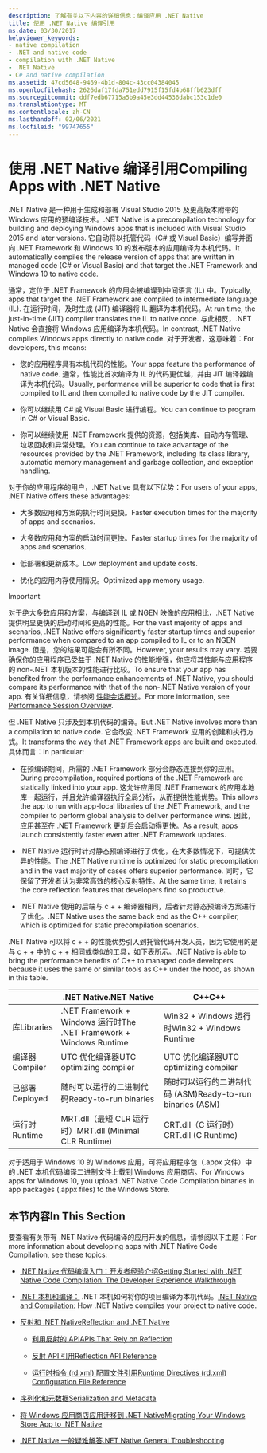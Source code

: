 ```yaml
---
description: 了解有关以下内容的详细信息：编译应用 .NET Native
title: 使用 .NET Native 编译引用
ms.date: 03/30/2017
helpviewer_keywords:
- native compilation
- .NET and native code
- compilation with .NET Native
- .NET Native
- C# and native compilation
ms.assetid: 47cd5648-9469-4b1d-804c-43cc04384045
ms.openlocfilehash: 2626daf17fda751edd7915f15fd4b68ffb623dff
ms.sourcegitcommit: ddf7edb67715a5b9a45e3dd44536dabc153c1de0
ms.translationtype: MT
ms.contentlocale: zh-CN
ms.lasthandoff: 02/06/2021
ms.locfileid: "99747655"
---
```

# <a name="compiling-apps-with-net-native"></a><span data-ttu-id="e5785-103">使用 .NET Native 编译引用</span><span class="sxs-lookup"><span data-stu-id="e5785-103">Compiling Apps with .NET Native</span></span>

<span data-ttu-id="e5785-104">.NET Native 是一种用于生成和部署 Visual Studio 2015 及更高版本附带的 Windows 应用的预编译技术。</span><span class="sxs-lookup"><span data-stu-id="e5785-104">.NET Native is a precompilation technology for building and deploying Windows apps that is included with Visual Studio 2015 and later versions.</span></span> <span data-ttu-id="e5785-105">它自动将以托管代码（C# 或 Visual Basic）编写并面向 .NET Framework 和 Windows 10 的发布版本的应用编译为本机代码。</span><span class="sxs-lookup"><span data-stu-id="e5785-105">It automatically compiles the release version of apps that are written in managed code (C# or Visual Basic) and that target the .NET Framework and Windows 10 to native code.</span></span>

<span data-ttu-id="e5785-106">通常，定位于 .NET Framework 的应用会被编译到中间语言 (IL) 中。</span><span class="sxs-lookup"><span data-stu-id="e5785-106">Typically, apps that target the .NET Framework are compiled to intermediate language (IL).</span></span> <span data-ttu-id="e5785-107">在运行时间，及时生成 (JIT) 编译器将 IL 翻译为本机代码。</span><span class="sxs-lookup"><span data-stu-id="e5785-107">At run time, the just-in-time (JIT) compiler translates the IL to native code.</span></span> <span data-ttu-id="e5785-108">与此相反，.NET Native 会直接将 Windows 应用编译为本机代码。</span><span class="sxs-lookup"><span data-stu-id="e5785-108">In contrast, .NET Native compiles Windows apps directly to native code.</span></span> <span data-ttu-id="e5785-109">对于开发者，这意味着：</span><span class="sxs-lookup"><span data-stu-id="e5785-109">For developers, this means:</span></span>

- <span data-ttu-id="e5785-110">您的应用程序具有本机代码的性能。</span><span class="sxs-lookup"><span data-stu-id="e5785-110">Your apps feature the performance of native code.</span></span> <span data-ttu-id="e5785-111">通常，性能比首次编译为 IL 的代码更优越，并由 JIT 编译器编译为本机代码。</span><span class="sxs-lookup"><span data-stu-id="e5785-111">Usually, performance will be superior to code that is first compiled to IL and then compiled to native code by the JIT compiler.</span></span>

- <span data-ttu-id="e5785-112">你可以继续用 C# 或 Visual Basic 进行编程。</span><span class="sxs-lookup"><span data-stu-id="e5785-112">You can continue to program in C# or Visual Basic.</span></span>

- <span data-ttu-id="e5785-113">你可以继续使用 .NET Framework 提供的资源，包括类库、自动内存管理、垃圾回收和异常处理。</span><span class="sxs-lookup"><span data-stu-id="e5785-113">You can continue to take advantage of the resources provided by the .NET Framework, including its class library, automatic memory management and garbage collection, and exception handling.</span></span>

<span data-ttu-id="e5785-114">对于你的应用程序的用户，.NET Native 具有以下优势：</span><span class="sxs-lookup"><span data-stu-id="e5785-114">For users of your apps, .NET Native offers these advantages:</span></span>

- <span data-ttu-id="e5785-115">大多数应用和方案的执行时间更快。</span><span class="sxs-lookup"><span data-stu-id="e5785-115">Faster execution times for the majority of apps and scenarios.</span></span>

- <span data-ttu-id="e5785-116">大多数应用和方案的启动时间更快。</span><span class="sxs-lookup"><span data-stu-id="e5785-116">Faster startup times for the majority of apps and scenarios.</span></span>

- <span data-ttu-id="e5785-117">低部署和更新成本。</span><span class="sxs-lookup"><span data-stu-id="e5785-117">Low deployment and update costs.</span></span>

- <span data-ttu-id="e5785-118">优化的应用内存使用情况。</span><span class="sxs-lookup"><span data-stu-id="e5785-118">Optimized app memory usage.</span></span>

> [!IMPORTANT]
> <span data-ttu-id="e5785-119">对于绝大多数应用和方案，与编译到 IL 或 NGEN 映像的应用相比，.NET Native 提供明显更快的启动时间和更高的性能。</span><span class="sxs-lookup"><span data-stu-id="e5785-119">For the vast majority of apps and scenarios, .NET Native offers significantly faster startup times and superior performance when compared to an app compiled to IL or to an NGEN image.</span></span> <span data-ttu-id="e5785-120">但是，您的结果可能会有所不同。</span><span class="sxs-lookup"><span data-stu-id="e5785-120">However, your results may vary.</span></span> <span data-ttu-id="e5785-121">若要确保你的应用程序已受益于 .NET Native 的性能增强，你应将其性能与应用程序的 non-.NET 本机版本的性能进行比较。</span><span class="sxs-lookup"><span data-stu-id="e5785-121">To ensure that your app has benefited from the performance enhancements of .NET Native, you should compare its performance with that of the non-.NET Native version of your app.</span></span> <span data-ttu-id="e5785-122">有关详细信息，请参阅 [性能会话概述](/visualstudio/profiling/performance-session-overview)。</span><span class="sxs-lookup"><span data-stu-id="e5785-122">For more information, see [Performance Session Overview](/visualstudio/profiling/performance-session-overview).</span></span>

<span data-ttu-id="e5785-123">但 .NET Native 只涉及到本机代码的编译。</span><span class="sxs-lookup"><span data-stu-id="e5785-123">But .NET Native involves more than a compilation to native code.</span></span> <span data-ttu-id="e5785-124">它会改变 .NET Framework 应用的创建和执行方式。</span><span class="sxs-lookup"><span data-stu-id="e5785-124">It transforms the way that .NET Framework apps are built and executed.</span></span> <span data-ttu-id="e5785-125">具体而言：</span><span class="sxs-lookup"><span data-stu-id="e5785-125">In particular:</span></span>

- <span data-ttu-id="e5785-126">在预编译期间，所需的 .NET Framework 部分会静态连接到你的应用。</span><span class="sxs-lookup"><span data-stu-id="e5785-126">During precompilation, required portions of the .NET Framework are statically linked into your app.</span></span> <span data-ttu-id="e5785-127">这允许应用同 .NET Framework 的应用本地库一起运行，并且允许编译器执行全局分析，从而提供性能优势。</span><span class="sxs-lookup"><span data-stu-id="e5785-127">This allows the app to run with app-local libraries of the .NET Framework, and the compiler to perform global analysis to deliver performance wins.</span></span> <span data-ttu-id="e5785-128">因此，应用甚至在 .NET Framework 更新后会启动得更快。</span><span class="sxs-lookup"><span data-stu-id="e5785-128">As a result, apps launch consistently faster even after .NET Framework updates.</span></span>

- <span data-ttu-id="e5785-129">.NET Native 运行时针对静态预编译进行了优化，在大多数情况下，可提供优异的性能。</span><span class="sxs-lookup"><span data-stu-id="e5785-129">The .NET Native runtime is optimized for static precompilation and in the vast majority of cases offers superior performance.</span></span> <span data-ttu-id="e5785-130">同时，它保留了开发者认为非常高效的核心反射特性。</span><span class="sxs-lookup"><span data-stu-id="e5785-130">At the same time, it retains the core reflection features that developers find so productive.</span></span>

- <span data-ttu-id="e5785-131">.NET Native 使用的后端与 c + + 编译器相同，后者针对静态预编译方案进行了优化。</span><span class="sxs-lookup"><span data-stu-id="e5785-131">.NET Native uses the same back end as the C++ compiler, which is optimized for static precompilation scenarios.</span></span>

<span data-ttu-id="e5785-132">.NET Native 可以将 c + + 的性能优势引入到托管代码开发人员，因为它使用的是与 c + + 中的 c + + 相同或类似的工具，如下表所示。</span><span class="sxs-lookup"><span data-stu-id="e5785-132">.NET Native is able to bring the performance benefits of C++ to managed code developers because it uses the same or similar tools as C++ under the hood, as shown in this table.</span></span>

||<span data-ttu-id="e5785-133">.NET Native</span><span class="sxs-lookup"><span data-stu-id="e5785-133">.NET Native</span></span>|<span data-ttu-id="e5785-134">C++</span><span class="sxs-lookup"><span data-stu-id="e5785-134">C++</span></span>|
|-|----------------------------------------------------------------|-----------|
|<span data-ttu-id="e5785-135">库</span><span class="sxs-lookup"><span data-stu-id="e5785-135">Libraries</span></span>|<span data-ttu-id="e5785-136">.NET Framework + Windows 运行时</span><span class="sxs-lookup"><span data-stu-id="e5785-136">The .NET Framework + Windows Runtime</span></span>|<span data-ttu-id="e5785-137">Win32 + Windows 运行时</span><span class="sxs-lookup"><span data-stu-id="e5785-137">Win32 + Windows Runtime</span></span>|
|<span data-ttu-id="e5785-138">编译器</span><span class="sxs-lookup"><span data-stu-id="e5785-138">Compiler</span></span>|<span data-ttu-id="e5785-139">UTC 优化编译器</span><span class="sxs-lookup"><span data-stu-id="e5785-139">UTC optimizing compiler</span></span>|<span data-ttu-id="e5785-140">UTC 优化编译器</span><span class="sxs-lookup"><span data-stu-id="e5785-140">UTC optimizing compiler</span></span>|
|<span data-ttu-id="e5785-141">已部署</span><span class="sxs-lookup"><span data-stu-id="e5785-141">Deployed</span></span>|<span data-ttu-id="e5785-142">随时可以运行的二进制代码</span><span class="sxs-lookup"><span data-stu-id="e5785-142">Ready-to-run binaries</span></span>|<span data-ttu-id="e5785-143">随时可以运行的二进制代码 (ASM)</span><span class="sxs-lookup"><span data-stu-id="e5785-143">Ready-to-run binaries (ASM)</span></span>|
|<span data-ttu-id="e5785-144">运行时</span><span class="sxs-lookup"><span data-stu-id="e5785-144">Runtime</span></span>|<span data-ttu-id="e5785-145">MRT.dll（最短 CLR 运行时）</span><span class="sxs-lookup"><span data-stu-id="e5785-145">MRT.dll (Minimal CLR Runtime)</span></span>|<span data-ttu-id="e5785-146">CRT.dll（C 运行时）</span><span class="sxs-lookup"><span data-stu-id="e5785-146">CRT.dll (C Runtime)</span></span>|

<span data-ttu-id="e5785-147">对于适用于 Windows 10 的 Windows 应用，可将应用程序包（.appx 文件）中的 .NET 本机代码编译二进制文件上载到 Windows 应用商店。</span><span class="sxs-lookup"><span data-stu-id="e5785-147">For Windows apps for Windows 10, you upload .NET Native Code Compilation binaries in app packages (.appx files) to the Windows Store.</span></span>

## <a name="in-this-section"></a><span data-ttu-id="e5785-148">本节内容</span><span class="sxs-lookup"><span data-stu-id="e5785-148">In This Section</span></span>

<span data-ttu-id="e5785-149">要查看有关带有 .NET Native 代码编译的应用开发的信息，请参阅以下主题：</span><span class="sxs-lookup"><span data-stu-id="e5785-149">For more information about developing apps with .NET Native Code Compilation, see these topics:</span></span>

- [<span data-ttu-id="e5785-150">.NET Native 代码编译入门：开发者经验介绍</span><span class="sxs-lookup"><span data-stu-id="e5785-150">Getting Started with .NET Native Code Compilation: The Developer Experience Walkthrough</span></span>](getting-started-with-net-native.md)

- <span data-ttu-id="e5785-151">[.NET 本机和编译：](net-native-and-compilation.md) .NET 本机如何将你的项目编译为本机代码。</span><span class="sxs-lookup"><span data-stu-id="e5785-151">[.NET Native and Compilation:](net-native-and-compilation.md) How .NET Native compiles your project to native code.</span></span>

- [<span data-ttu-id="e5785-152">反射和 .NET Native</span><span class="sxs-lookup"><span data-stu-id="e5785-152">Reflection and .NET Native</span></span>](reflection-and-net-native.md)

  - [<span data-ttu-id="e5785-153">利用反射的 API</span><span class="sxs-lookup"><span data-stu-id="e5785-153">APIs That Rely on Reflection</span></span>](apis-that-rely-on-reflection.md)

  - [<span data-ttu-id="e5785-154">反射 API 引用</span><span class="sxs-lookup"><span data-stu-id="e5785-154">Reflection API Reference</span></span>](net-native-reflection-api-reference.md)

  - [<span data-ttu-id="e5785-155">运行时指令 (rd.xml) 配置文件引用</span><span class="sxs-lookup"><span data-stu-id="e5785-155">Runtime Directives (rd.xml) Configuration File Reference</span></span>](runtime-directives-rd-xml-configuration-file-reference.md)

- [<span data-ttu-id="e5785-156">序列化和元数据</span><span class="sxs-lookup"><span data-stu-id="e5785-156">Serialization and Metadata</span></span>](serialization-and-metadata.md)

- [<span data-ttu-id="e5785-157">将 Windows 应用商店应用迁移到 .NET Native</span><span class="sxs-lookup"><span data-stu-id="e5785-157">Migrating Your Windows Store App to .NET Native</span></span>](migrating-your-windows-store-app-to-net-native.md)

- [<span data-ttu-id="e5785-158">.NET Native 一般疑难解答</span><span class="sxs-lookup"><span data-stu-id="e5785-158">.NET Native General Troubleshooting</span></span>](net-native-general-troubleshooting.md)
